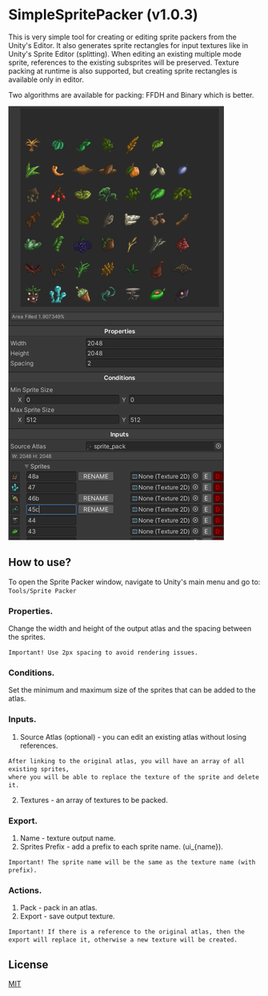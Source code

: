 # SimpleSpritePacker (v1.0.3)

This is very simple tool for creating or editing sprite packers from the Unity's Editor. It also generates sprite rectangles for input textures like in Unity's Sprite Editor (splitting).
When editing an existing multiple mode sprite, references to the existing subsprites will be preserved.
Texture packing at runtime is also supported, but creating sprite rectangles is available only in editor.

Two algorithms are available for packing: FFDH and Binary which is better.

![alt text](https://github.com/SERRVIEX/SimpleSpritePacker/blob/main/github_assets/asset_0.png)

## How to use?
To open the Sprite Packer window, navigate to Unity's main menu and go to:
```Tools/Sprite Packer```

### Properties.
Change the width and height of the output atlas and the spacing between the sprites.

```
Important! Use 2px spacing to avoid rendering issues.
```

### Conditions.
Set the minimum and maximum size of the sprites that can be added to the atlas.

### Inputs.

1. Source Atlas (optional) - you can edit an existing atlas without losing references.
```
After linking to the original atlas, you will have an array of all existing sprites, 
where you will be able to replace the texture of the sprite and delete it.
```

2. Textures - an array of textures to be packed.

### Export.
1. Name - texture output name.
2. Sprites Prefix - add a prefix to each sprite name. (ui_{name}).

```
Important! The sprite name will be the same as the texture name (with prefix).
```

### Actions.
1. Pack - pack in an atlas.
2. Export - save output texture.

```
Important! If there is a reference to the original atlas, then the export will replace it, otherwise a new texture will be created.
```

## License
[MIT](https://choosealicense.com/licenses/mit/)
